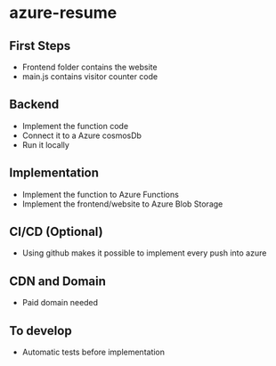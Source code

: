 # azure-resume

## First Steps

- Frontend folder contains the website
- main.js contains visitor counter code

## Backend

- Implement the function code
- Connect it to a Azure cosmosDb
- Run it locally

## Implementation

- Implement the function to Azure Functions
- Implement the frontend/website to Azure Blob Storage

## CI/CD (Optional)

- Using github makes it possible to implement every push into azure

## CDN and Domain

- Paid domain needed

## To develop

- Automatic tests before implementation